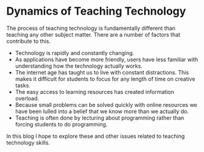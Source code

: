 # Dynamics of Teaching Technology

The process of teaching technology is fundamentally different than teaching any other subject matter. There are a number of factors that contribute to this.

* Technology is rapidly and constantly changing.
* As applications have become more friendly, users have less familiar with understanding how the technology actually works.
* The internet age has taught us to live with constant distractions. This makes it difficult for students to focus for any length of time on creative tasks.
* The easy access to learning resources has created information overload.
* Because small problems can be solved quickly with online resources we have been lulled into a belief that we know more than we actually do.
* Teaching is often done by lecturing about programming rather than forcing students to do programming.

In this blog I hope to explore these and other issues related to teaching technology skills.

